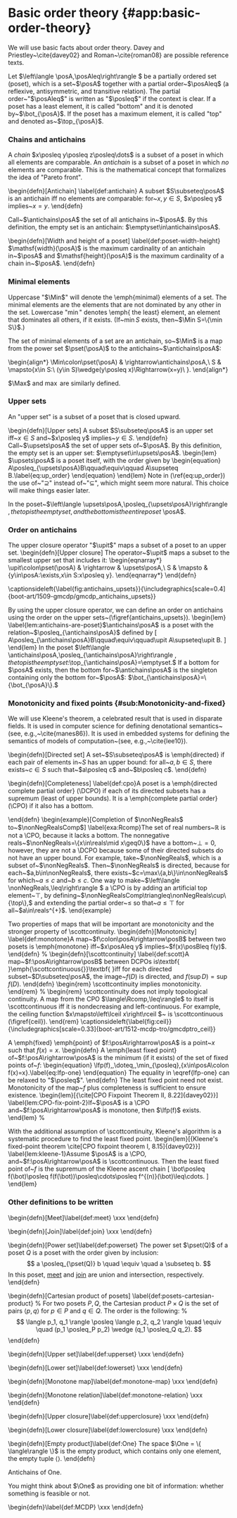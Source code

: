 
# Basic order theory  {#app:basic-order-theory}

<!-- Ligature: efficient affe cafilo. Digits: 1 2 3 4 5 000123679 -->

We will use basic facts about order theory. Davey and Priestley~\cite{davey02}
and Roman~\cite{roman08} are possible reference texts.

Let $\left\langle \posA,\posAleq\right\rangle $ be a partially ordered set
(poset), which is a set~$\posA$ together with a partial order~$\posAleq$ (a
reflexive, antisymmetric, and transitive relation). The partial
order~"$\posAleq$" is written as "$\posleq$" if the context is clear. If a poset
has a least element, it is called "bottom" and it is denoted by~$\bot_{\posA}$.
If the poset has a maximum element, it is called "top" and denoted
as~$\top_{\posA}$.

### Chains and antichains

A <em>chain</em> $x\posleq y\posleq z\posleq\dots$ is a subset of a poset in
which all elements are comparable. An <em>antichain</em> is a subset of a poset
in which <em>no</em> elements are comparable. This is the mathematical concept
that formalizes the idea of "Pareto front".

\begin{defn}[Antichain] \label{def:antichain}
A subset $S\subseteq\posA$ is an antichain iff no elements are comparable:
for~$x,y\in S$, $x\posleq y$ implies~$x=y$.
\end{defn}

Call~$\antichains\posA$ the set of all antichains in~$\posA$. By this
definition, the empty set is an antichain: $\emptyset\in\antichains\posA$.

\begin{defn}[Width and height of a poset] \label{def:poset-width-height}
$\mathsf{width}(\posA)$ is the maximum cardinality of an antichain in~$\posA$
and $\mathsf{height}(\posA)$ is the maximum cardinality of a chain in~$\posA$.
\end{defn}


### Minimal elements

Uppercase "$\Min$" will denote the \emph{minimal} elements of a set. The minimal
elements are the elements that are not dominated by any other in the set.
Lowercase "$\min$" denotes \emph{ the least} element, an element that dominates
all others, if it exists. (If~$\min S$ exists, then~$\Min S=\{\min S\}$.)

The set of minimal elements of a set are an antichain, so~$\Min$ is a map from
the power set $\pset(\posA)$ to the antichains~$\antichains\posA$:

\begin{align*}
\Min\colon\pset(\posA) & \rightarrow\antichains\posA,\\
S & \mapsto\{x\in S:\ (y\in S)\wedge(y\posleq x)\Rightarrow(x=y)\ \}.
\end{align*}

$\Max$ and $\max$ are similarly defined.

### Upper sets

An "upper set" is a subset of a poset that is closed upward.

\begin{defn}[Upper sets]
A subset $S\subseteq\posA$ is an upper set iff~$x\in S$ and~$x\posleq y$
implies~$y\in S$.
\end{defn}
Call~$\upsets\posA$ the set of upper sets of~$\posA$. By this
definition, the empty set is an upper set: $\emptyset\in\upsets\posA$.
\begin{lem}
$\upsets\posA$ is a poset itself, with the order given by
\begin{equation}
A\posleq_{\upsets\posA}B\qquad\equiv\qquad A\supseteq B.\label{eq:up_order}
\end{equation}
\end{lem}
Note in (\ref{eq:up_order}) the use of~"$\supseteq$" instead
of~"$\subseteq$", which might seem more natural. This choice
will make things easier later.

In the poset~$\left\langle \upsets\posA,\posleq_{\upsets\posA}\right\rangle $,
the top is the empty set, and the bottom is the entire poset~$\posA$.


### Order on antichains

The upper closure operator "$\upit$" maps a subset of a poset
to an upper set.
\begin{defn}[Upper closure]
The operator~$\upit$ maps a subset to the smallest upper set that
includes it:
\begin{eqnarray*}
\upit\colon\pset(\posA) & \rightarrow & \upsets\posA,\\
S & \mapsto & \{y\in\posA:\exists\,x\in S:x\posleq y\}.
\end{eqnarray*}
\end{defn}

\captionsideleft{\label{fig:antichains_upsets}}{\includegraphics[scale=0.4]{boot-art/1509-gmcdp/gmcdp_antichains_upsets}}

By using the upper closure operator, we can define an order on antichains
using the order on the upper sets~(\figref{antichains_upsets}).
\begin{lem}
\label{lem:antichains-are-poset}$\antichains\posA$ is a poset with
the relation~$\posleq_{\antichains\posA}$ defined by
\[
A\posleq_{\antichains\posA}B\qquad\equiv\qquad\upit A\supseteq\upit B.
\]
\end{lem}
In the poset $\left\langle \antichains\posA,\posleq_{\antichains\posA}\right\rangle $,
the top is the empty set:$\top_{\antichains\posA}=\emptyset.$ If
a bottom for $\posA$ exists, then the bottom for~$\antichains\posA$
is the singleton containing only the bottom for~$\posA$: $\bot_{\antichains\posA}=\{\bot_{\posA}\}.$


### Monotonicity and fixed points     {#sub:Monotonicity-and-fixed}

We will use Kleene's theorem, a celebrated result that is used in
disparate fields. It is used in computer science for defining denotational
semantics~(see, e.g.,~\cite{manes86}). It is used in embedded systems
for defining the semantics of models of computation~(see, e.g.,~\cite{lee10}).

\begin{defn}[Directed set]
A set~$S\subseteq\posA$ is \emph{directed} if each pair of elements
in~$S$ has an upper bound: for all~$a,b\in S$, there exists~$c\in S$
such that~$a\posleq c$ and~$b\posleq c$.
\end{defn}

\begin{defn}[Completeness]
\label{def:cpo}A poset is a \emph{directed complete partial order}
(\DCPO) if each of its directed subsets has a supremum (least of
upper bounds). It is a \emph{complete partial order} (\CPO) if it
also has a bottom.

\end{defn}
\begin{example}[Completion of $\nonNegReals$ to~$\nonNegRealsComp$]
\label{exa:Rcomp}The set of real numbers~$\mathbb{R}$ is not
a \CPO, because it lacks a bottom. The nonnegative reals~$\nonNegReals=\{x\in\reals\mid x\geq0\}$
have a bottom~$\bot=0$, however, they are not a \DCPO because some
of their directed subsets do not have an upper bound. For example,
take~$\nonNegReals$, which is a subset of~$\nonNegReals$. Then~$\nonNegReals$
is directed, because for each~$a,b\in\nonNegReals$, there exists~$c=\max\{a,b\}\in\nonNegReals$
for which~$a\leq c$ and~$b\leq c$. One way to make~$\left\langle \nonNegReals,\leq\right\rangle $
a \CPO is by adding an artificial top element~$\top$, by defining~$\nonNegRealsComp\triangleq\nonNegReals\cup\{\top\},$
and extending the partial order~$\leq$ so that~$a\leq\top$ for
all~$a\in\reals^{+}$.
\end{example}

Two properties of maps that will be important are monotonicity and
the stronger property of \scottcontinuity.
\begin{defn}[Monotonicity]
\label{def:monotone}A map~$f\colon\posA\rightarrow\posB$ between
two posets is \emph{monotone} iff~$x\posAleq y$ implies~$f(x)\posBleq f(y)$.
\end{defn}
%
\begin{defn}[\scottcontinuity]
\label{def:scott}A map~$f:\posA\rightarrow\posB$ between DCPOs
is\textbf{ }\emph{\scottcontinuous{}}\textbf{ }iff for each directed
subset~$D\subseteq\posA$, the image~$f(D)$ is directed, and $f(\sup D)=\sup f(D).$
\end{defn}
\begin{rem}
\scottcontinuity implies monotonicity.
\end{rem}
%
\begin{rem}
\scottcontinuity does not imply topological continuity. A map from
the CPO $\langle\Rcomp,\leq\rangle$ to itself is \scottcontinuous
iff it is nondecreasing and left-continuous. For example, the ceiling
function $x\mapsto\left\lceil x\right\rceil $~ is \scottcontinuous
(\figref{ceil}).
\end{rem}
\captionsideleft{\label{fig:ceil}}{\includegraphics[scale=0.33]{boot-art/1512-mcdp-tro/gmcdptro_ceil}}


A \emph{fixed} \emph{point} of $f:\posA\rightarrow\posA$ is a point~$x$
such that $f(x)=x$.
\begin{defn}
A \emph{least fixed point} of~$f:\posA\rightarrow\posA$ is the minimum
(if it exists) of the set of fixed points of~$f$:
\begin{equation}
\lfp(f)\,\,\doteq\,\,\min_{\posleq}\,\{x\in\posA\colon f(x)=x\}.\label{eq:lfp-one}
\end{equation}
The equality in \eqref{lfp-one} can be relaxed to "$\posleq$".
\end{defn}
The least fixed point need not exist. Monotonicity of the map~$f$
plus completeness is sufficient to ensure existence.
\begin{lem}[{\cite[CPO Fixpoint Theorem II, 8.22]{davey02}}]
\label{lem:CPO-fix-point-2}If~$\posA$ is a \CPO and~$f:\posA\rightarrow\posA$
is monotone, then $\lfp(f)$ exists.
\end{lem}
%

With the additional assumption of \scottcontinuity, Kleene's algorithm
is a systematic procedure to find the least fixed point.
\begin{lem}[{Kleene's fixed-point theorem \cite[CPO fixpoint theorem I, 8.15]{davey02}}]
\label{lem:kleene-1}Assume $\posA$ is a \CPO, and~$f:\posA\rightarrow\posA$
is \scottcontinuous. Then the least fixed point of~$f$ is the supremum
of the Kleene ascent chain
\[
\bot\posleq f(\bot)\posleq f(f(\bot))\posleq\cdots\posleq f^{(n)}(\bot)\leq\cdots.
\]
\end{lem}


### Other definitions to be written

\begin{defn}[Meet]\label{def:meet} \xxx
\end{defn}

\begin{defn}[Join]\label{def:join} \xxx
\end{defn}


\begin{defn}[Power set]\label{def:powerset}
    The power set $\pset(Q)$ of a poset $Q$ is a poset with the
    order given by inclusion:
    $$
       a \posleq_{\pset(Q)} b
       \quad \equiv \quad
       a \subseteq b.
    $$
    In this poset, [meet](#def:meet) and [join](#def:join) are
    union and intersection, respectively.
\end{defn}
<!-- %
In this order, $\emptyset$ is the top.  -->


\begin{defn}[Cartesian product of posets]
  \label{def:posets-cartesian-product}
%
For two posets $P,Q$, the Cartesian product $P\times Q$
is the set of pairs $\langle p, q \rangle$ for $p\in P$ and $q \in Q$.
The order is the following:
%
$$
    \langle p_1, q_1 \rangle \posleq \langle p_2, q_2 \rangle
    \quad \equiv \quad
    (p_1 \posleq_P p_2) \wedge (q_1 \posleq_Q q_2).
$$
\end{defn}

\begin{defn}[Upper set]\label{def:upperset} \xxx
\end{defn}

\begin{defn}[Lower set]\label{def:lowerset} \xxx
\end{defn}

\begin{defn}[Monotone map]\label{def:monotone-map} \xxx
\end{defn}

\begin{defn}[Monotone relation]\label{def:monotone-relation} \xxx
\end{defn}

\begin{defn}[Upper closure]\label{def:upperclosure} \xxx
\end{defn}

\begin{defn}[Lower closure]\label{def:lowerclosure} \xxx
\end{defn}

\begin{defn}[Empty product]\label{def:One}
The space $\One = \{ \langle\rangle \}$ is the empty product, which contains only one element, the empty tuple $\langle\rangle$.
\end{defn}

Antichains of One.

You might think about $\One$ as providing one bit of information:
whether something is feasible or not.

\begin{defn}\label{def:MCDP} \xxx
\end{defn}
